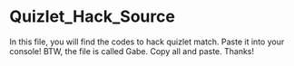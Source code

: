 # Quizlet_Hack_Source
In this file, you will find the codes to hack quizlet match. Paste it into your console!
BTW, the file is called Gabe. Copy all and paste. Thanks!
